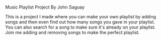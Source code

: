 Music Playlist Project By John Saguay

This is a project I made where you can make your own playlist by adding songs and then even find out how many songs you gave in your playlist. You can also search for a song to make sure it's already on your playlist. Join me adding and removing songs to make the perfect playlist.